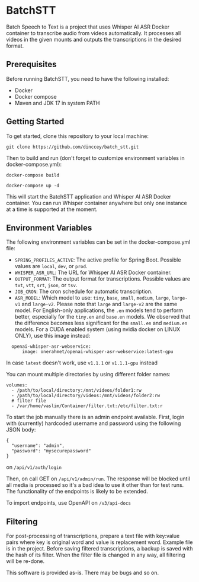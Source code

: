 # BatchSTT
Batch Speech to Text is a project that uses Whisper AI ASR Docker container to transcribe audio from videos automatically. It processes all videos in the given mounts and outputs the transcriptions in the desired format.

## Prerequisites
Before running BatchSTT, you need to have the following installed:
- Docker
- Docker compose
- Maven and JDK 17 in system PATH
## Getting Started
To get started, clone this repository to your local machine:

`git clone https://github.com/dinccey/batch_stt.git`

Then to build and run (don't forget to customize environment variables in docker-compose.yml):

`docker-compose build`

`docker-compose up -d`

This will start the BatchSTT application and Whisper AI ASR Docker container. You can run Whisper container anywhere but only one instance at a time is supported at the moment.

## Environment Variables

The following environment variables can be set in the docker-compose.yml file:
- ```SPRING_PROFILES_ACTIVE```: The active profile for Spring Boot. Possible values are ```local```, ```dev```, or ```prod```.
- ```WHISPER_ASR_URL```: The URL for Whisper AI ASR Docker container.
- ```OUTPUT_FORMAT```: The output format for transcriptions. Possible values are ```txt```, ```vtt```, ```srt```, ```json```, or ```tsv```.
- ```JOB_CRON```: The cron schedule for automatic transcription.
- ```ASR_MODEL```: Which model to use: `tiny`, `base`, `small`, `medium`, `large`, `large-v1` and `large-v2`. Please note that `large` and `large-v2` are the same model.
  For English-only applications, the `.en` models tend to perform better, especially for the `tiny.en` and `base.en` models.
  We observed that the difference becomes less significant for the `small.en` and `medium.en` models.
For a CUDA enabled system (using nvidia docker on LINUX ONLY), use this image instead:
```
  openai-whisper-asr-webservice:
      image: onerahmet/openai-whisper-asr-webservice:latest-gpu
```
In case `latest` doesn't work, use `v1.1.1` or `v1.1.1-gpu` instead

You can mount multiple directories by using different folder names:
```
volumes:
  - /path/to/local/directory:/mnt/videos/folder1:rw
  - /path/to/local/directory/videos:/mnt/videos/folder2:rw
  # filter file
  - /var/home/vaslim/Container/filter.txt:/etc/filter.txt:r
```
To start the job manually there is an admin endpoint available. First, login with (currently) hardcoded username and password using the following JSON body:

```
{
  "username": "admin",
  "password": "mysecurepassword"
}
```
on `/api/v1/auth/login`

Then, on call GET on `/api/v1/admin/run`. The response will be blocked until all media is processed so it's a bad idea to use it other than for test runs.
The functionality of the endpoints is likely to be extended.

To import endpoints, use OpenAPI on `/v3/api-docs`

## Filtering
For post-processing of transcriptions, prepare a text file with key:value pairs where key is original word and value is replacement word. Example file is in the project.
Before saving filtered transcriptions, a backup is saved with the hash of its filter.
When the filter file is changed in any way, all filtering will be re-done.

This software is provided as-is. There may be bugs and so on.